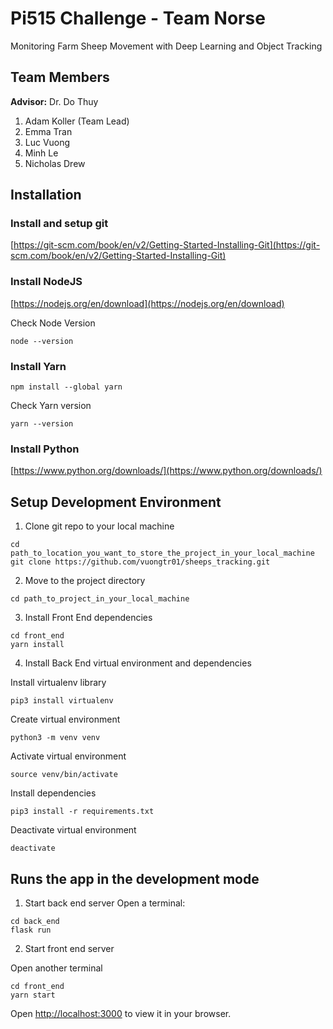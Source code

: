 # Pi515 Challenge - Team Norse

Monitoring Farm Sheep Movement with Deep Learning and Object Tracking

## Team Members
**Advisor:** Dr. Do Thuy
1. Adam Koller (Team Lead)
2. Emma Tran
3. Luc Vuong
4. Minh Le
5. Nicholas Drew

## Installation

### Install and setup git
[https://git-scm.com/book/en/v2/Getting-Started-Installing-Git](https://git-scm.com/book/en/v2/Getting-Started-Installing-Git)

### Install NodeJS
[https://nodejs.org/en/download](https://nodejs.org/en/download)

Check Node Version
```
node --version
```

### Install Yarn
```
npm install --global yarn
```
Check Yarn version
```
yarn --version
```

### Install Python
[https://www.python.org/downloads/](https://www.python.org/downloads/)

## Setup Development Environment

1. Clone git repo to your local machine
```
cd path_to_location_you_want_to_store_the_project_in_your_local_machine
git clone https://github.com/vuongtr01/sheeps_tracking.git
```

2. Move to the project directory
```
cd path_to_project_in_your_local_machine
```

3. Install Front End dependencies
```
cd front_end
yarn install
```

4. Install Back End virtual environment and dependencies

Install virtualenv library
```
pip3 install virtualenv
```
Create virtual environment
```
python3 -m venv venv
```
Activate virtual environment
```
source venv/bin/activate 
```
Install dependencies
```
pip3 install -r requirements.txt
```

Deactivate virtual environment
```
deactivate
```
## Runs the app in the development mode
1. Start back end server
Open a terminal:
```
cd back_end
flask run
```

2. Start front end server

Open another terminal
```
cd front_end
yarn start
```
Open [http://localhost:3000](http://localhost:3000) to view it in your browser.
